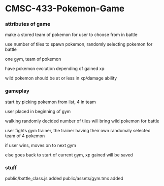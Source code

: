 # CMSC-433-Pokemon-Game

### attributes of game

make a stored team of pokemon for user to choose from in battle

use number of tiles to spawn pokemon, randomly selecting pokemon for battle

one gym, team of pokemon

have pokemon evolution depending of gained xp

wild pokemon should be at or less in xp/damage ability

### gameplay

start by picking pokemon from list, 4 in team

user placed in beginning of gym

walking randomly decided number of tiles will bring wild pokemon for battle

user fights gym trainer, the trainer having their own randomaly selected team of 4 pokemon

if user wins, moves on to next gym

else goes back to start of current gym, xp gained will be saved

### stuff
public/battle_class.js added
public/assets/gym.tmx added


